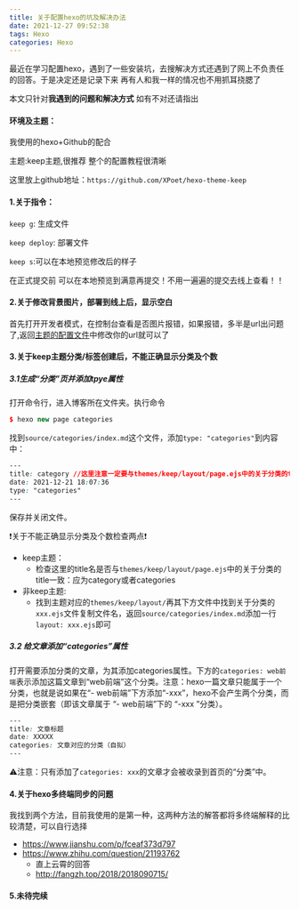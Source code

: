 ```yaml
---
title: 关于配置hexo的坑及解决办法
date: 2021-12-27 09:52:38
tags: Hexo
categories: Hexo
---
```


最近在学习配置hexo，遇到了一些安装坑，去搜解决方式还遇到了网上不负责任的回答。于是决定还是记录下来 再有人和我一样的情况也不用抓耳挠腮了 

本文只针对**我遇到的问题和解决方式** 如有不对还请指出 

#### 环境及主题：

我使用的hexo+Github的配合

主题:keep主题,很推荐 整个的配置教程很清晰

这里放上github地址：`https://github.com/XPoet/hexo-theme-keep`

#### 1.关于指令：

`keep g`: 生成文件

`keep deploy`: 部署文件

`keep s`:可以在本地预览修改后的样子 

在正式提交前 可以在本地预览到满意再提交！不用一遍遍的提交去线上查看！！

#### 2.关于修改背景图片，部署到线上后，显示空白

首先打开开发者模式，在控制台查看是否图片报错，如果报错，多半是url出问题了,返回<u>主题的配置文件</u>中修改你的url就可以了

#### 3.关于keep主题分类/标签创建后，不能正确显示分类及个数

##### 3.1生成“分类”页并添加tpye属性

打开命令行，进入博客所在文件夹。执行命令

```cpp
$ hexo new page categories
```

找到`source/categories/index.md`这个文件，添加`type: "categories"`到内容中：

```css
---
title: category //这里注意一定要与themes/keep/layout/page.ejs中的关于分类的title一致
date: 2021-12-21 18:07:36
type: "categories"
---
```

保存并关闭文件。

❗️关于不能正确显示分类及个数检查两点❗️

- keep主题：
  - 检查这里的title名是否与`themes/keep/layout/page.ejs`中的关于分类的title一致：应为category或者categories
- 非keep主题:
  - 找到主题对应的`themes/keep/layout/`再其下方文件中找到关于分类的`xxx.ejs`文件复制文件名，返回`source/categories/index.md`添加一行`layout: xxx.ejs`即可

##### 3.2 给文章添加“categories”属性

打开需要添加分类的文章，为其添加categories属性。下方的`categories: web前端`表示添加这篇文章到“web前端”这个分类。注意：hexo一篇文章只能属于一个分类，也就是说如果在“- web前端”下方添加“-xxx”，hexo不会产生两个分类，而是把分类嵌套（即该文章属于 “- web前端”下的 “-xxx ”分类）。

```css
---
title: 文章标题
date: XXXXX
categories: 文章对应的分类（自拟）
---
```

⚠️注意：只有添加了`categories: xxx`的文章才会被收录到首页的“分类”中。

#### 4.关于hexo多终端同步的问题

我找到两个方法，目前我使用的是第一种，这两种方法的解答都将多终端解释的比较清楚，可以自行选择

- https://www.jianshu.com/p/fceaf373d797
- https://www.zhihu.com/question/21193762
  - 直上云霄的回答
  - http://fangzh.top/2018/2018090715/

#### 5.未待完续

